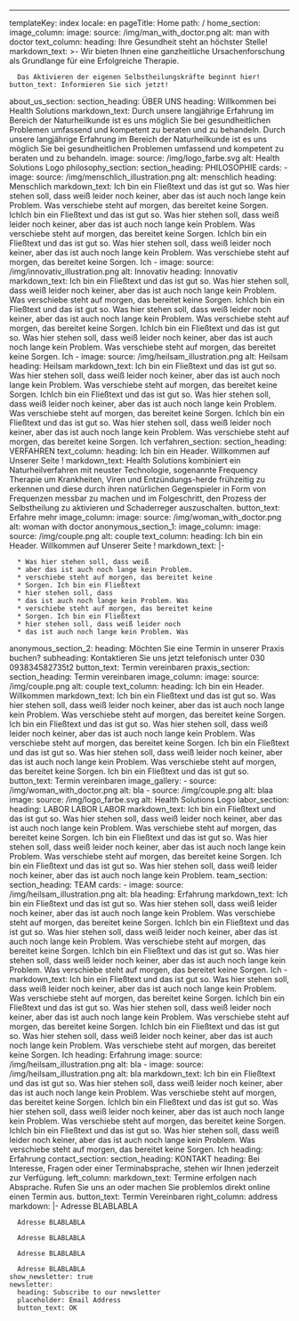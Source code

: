 ---
templateKey: index
locale: en
pageTitle: Home
path: /
home_section:
  image_column:
    image:
      source: /img/man_with_doctor.png
      alt: man with doctor
  text_column:
    heading: Ihre Gesundheit steht an höchster Stelle!
    markdown_text: >-
      Wir bieten Ihnen eine ganzheitliche Ursachenforschung als Grundlange für
      eine Erfolgreiche Therapie. 


      Das Aktivieren der eigenen Selbstheilungskräfte beginnt hier!
    button_text: Informieren Sie sich jetzt!
about_us_section:
  section_heading: ÜBER UNS
  heading: Willkommen bei Health Solutions
  markdown_text: Durch unsere langjährige Erfahrung im Bereich der Naturheilkunde
    ist es uns möglich Sie bei gesundheitlichen Problemen umfassend und
    kompetent zu beraten und zu behandeln. Durch unsere langjährige Erfahrung im
    Bereich der Naturheilkunde ist es uns möglich Sie bei gesundheitlichen
    Problemen umfassend und kompetent zu beraten und zu behandeln.
  image:
    source: /img/logo_farbe.svg
    alt: Health Solutions Logo
philosophy_section:
  section_heading: PHILOSOPHIE
  cards:
    - image:
        source: /img/menschlich_illustration.png
        alt: menschlich
      heading: Menschlich
      markdown_text: Ich bin ein Fließtext und das ist gut so. Was hier stehen soll,
        dass weiß leider noch keiner, aber das ist auch noch lange kein Problem.
        Was verschiebe steht auf morgen, das bereitet keine Sorgen. IchIch bin
        ein Fließtext und das ist gut so. Was hier stehen soll, dass weiß leider
        noch keiner, aber das ist auch noch lange kein Problem. Was verschiebe
        steht auf morgen, das bereitet keine Sorgen. IchIch bin ein Fließtext
        und das ist gut so. Was hier stehen soll, dass weiß leider noch keiner,
        aber das ist auch noch lange kein Problem. Was verschiebe steht auf
        morgen, das bereitet keine Sorgen. Ich
    - image:
        source: /img/innovativ_illustration.png
        alt: Innovativ
      heading: Innovativ
      markdown_text: Ich bin ein Fließtext und das ist gut so. Was hier stehen soll,
        dass weiß leider noch keiner, aber das ist auch noch lange kein Problem.
        Was verschiebe steht auf morgen, das bereitet keine Sorgen. IchIch bin
        ein Fließtext und das ist gut so. Was hier stehen soll, dass weiß leider
        noch keiner, aber das ist auch noch lange kein Problem. Was verschiebe
        steht auf morgen, das bereitet keine Sorgen. IchIch bin ein Fließtext
        und das ist gut so. Was hier stehen soll, dass weiß leider noch keiner,
        aber das ist auch noch lange kein Problem. Was verschiebe steht auf
        morgen, das bereitet keine Sorgen. Ich
    - image:
        source: /img/heilsam_illustration.png
        alt: Heilsam
      heading: Heilsam
      markdown_text: Ich bin ein Fließtext und das ist gut so. Was hier stehen soll,
        dass weiß leider noch keiner, aber das ist auch noch lange kein Problem.
        Was verschiebe steht auf morgen, das bereitet keine Sorgen. IchIch bin
        ein Fließtext und das ist gut so. Was hier stehen soll, dass weiß leider
        noch keiner, aber das ist auch noch lange kein Problem. Was verschiebe
        steht auf morgen, das bereitet keine Sorgen. IchIch bin ein Fließtext
        und das ist gut so. Was hier stehen soll, dass weiß leider noch keiner,
        aber das ist auch noch lange kein Problem. Was verschiebe steht auf
        morgen, das bereitet keine Sorgen. Ich
verfahren_section:
  section_heading: VERFAHREN
  text_column:
    heading: Ich bin ein Header. Willkommen auf Unserer Seite !
    markdown_text: Health Solutions kombiniert ein Naturheilverfahren mit neuster
      Technologie, sogenannte Frequency Therapie  um Krankheiten, Viren und
      Entzündungs-herde frühzeitig zu erkennen und diese durch ihren natürlichen
      Gegenspieler in Form von Frequenzen messbar zu machen und im Folgeschritt,
      den Prozess der Selbstheilung zu aktivieren und Schaderreger
      auszuschalten.
    button_text: Erfahre mehr
  image_column:
    image:
      source: /img/woman_with_doctor.png
      alt: woman with doctor
anonymous_section_1:
  image_column:
    image:
      source: /img/couple.png
      alt: couple
  text_column:
    heading: Ich bin ein Header. Willkommen auf Unserer Seite !
    markdown_text: |-
      

      * Was hier stehen soll, dass weiß 
      * aber das ist auch noch lange kein Problem.  
      * verschiebe steht auf morgen, das bereitet keine 
      * Sorgen. Ich bin ein Fließtext 
      * hier stehen soll, dass 
      * das ist auch noch lange kein Problem. Was 
      * verschiebe steht auf morgen, das bereitet keine 
      * Sorgen. Ich bin ein Fließtext 
      * hier stehen soll, dass weiß leider noch 
      * das ist auch noch lange kein Problem. Was
anonymous_section_2:
  heading: Möchten Sie eine Termin in unserer Praxis buchen?
  subheading: Kontaktieren Sie uns jetzt telefonisch unter 030 093834582735t2
  button_text: Termin vereinbaren
praxis_section:
  section_heading: Termin vereinbaren
  image_column:
    image:
      source: /img/couple.png
      alt: couple
  text_column:
    heading: Ich bin ein Header. Willkommen
    markdown_text: Ich bin ein Fließtext und das ist gut so. Was hier stehen soll,
      dass weiß leider noch keiner, aber das ist auch noch lange kein Problem.
      Was verschiebe steht auf morgen, das bereitet keine Sorgen. Ich bin ein
      Fließtext und das ist gut so. Was hier stehen soll, dass weiß leider noch
      keiner, aber das ist auch noch lange kein Problem. Was verschiebe steht
      auf morgen, das bereitet keine Sorgen. Ich bin ein Fließtext und das ist
      gut so. Was hier stehen soll, dass weiß leider noch keiner, aber das ist
      auch noch lange kein Problem. Was verschiebe steht auf morgen, das
      bereitet keine Sorgen. Ich bin ein Fließtext und das ist gut so.
    button_text: Termin vereinbaren
  image_gallery:
    - source: /img/woman_with_doctor.png
      alt: bla
    - source: /img/couple.png
      alt: blaa
  image:
    source: /img/logo_farbe.svg
    alt: Health Solutions Logo
labor_section:
  heading: LABOR LABOR LABOR
  markdown_text: Ich bin ein Fließtext und das ist gut so. Was hier stehen soll,
    dass weiß leider noch keiner, aber das ist auch noch lange kein Problem. Was
    verschiebe steht auf morgen, das bereitet keine Sorgen. Ich bin ein
    Fließtext und das ist gut so. Was hier stehen soll, dass weiß leider noch
    keiner, aber das ist auch noch lange kein Problem. Was verschiebe steht auf
    morgen, das bereitet keine Sorgen. Ich bin ein Fließtext und das ist gut so.
    Was hier stehen soll, dass weiß leider noch keiner, aber das ist auch noch
    lange kein Problem.
team_section:
  section_heading: TEAM
  cards:
    - image:
        source: /img/heilsam_illustration.png
        alt: bla
      heading: Erfahrung
      markdown_text: Ich bin ein Fließtext und das ist gut so. Was hier stehen soll,
        dass weiß leider noch keiner, aber das ist auch noch lange kein Problem.
        Was verschiebe steht auf morgen, das bereitet keine Sorgen. IchIch bin
        ein Fließtext und das ist gut so. Was hier stehen soll, dass weiß leider
        noch keiner, aber das ist auch noch lange kein Problem. Was verschiebe
        steht auf morgen, das bereitet keine Sorgen. IchIch bin ein Fließtext
        und das ist gut so. Was hier stehen soll, dass weiß leider noch keiner,
        aber das ist auch noch lange kein Problem. Was verschiebe steht auf
        morgen, das bereitet keine Sorgen. Ich
    - markdown_text: Ich bin ein Fließtext und das ist gut so. Was hier stehen soll,
        dass weiß leider noch keiner, aber das ist auch noch lange kein Problem.
        Was verschiebe steht auf morgen, das bereitet keine Sorgen. IchIch bin
        ein Fließtext und das ist gut so. Was hier stehen soll, dass weiß leider
        noch keiner, aber das ist auch noch lange kein Problem. Was verschiebe
        steht auf morgen, das bereitet keine Sorgen. IchIch bin ein Fließtext
        und das ist gut so. Was hier stehen soll, dass weiß leider noch keiner,
        aber das ist auch noch lange kein Problem. Was verschiebe steht auf
        morgen, das bereitet keine Sorgen. Ich
      heading: Erfahrung
      image:
        source: /img/heilsam_illustration.png
        alt: bla
    - image:
        source: /img/heilsam_illustration.png
        alt: bla
      markdown_text: Ich bin ein Fließtext und das ist gut so. Was hier stehen soll,
        dass weiß leider noch keiner, aber das ist auch noch lange kein Problem.
        Was verschiebe steht auf morgen, das bereitet keine Sorgen. IchIch bin
        ein Fließtext und das ist gut so. Was hier stehen soll, dass weiß leider
        noch keiner, aber das ist auch noch lange kein Problem. Was verschiebe
        steht auf morgen, das bereitet keine Sorgen. IchIch bin ein Fließtext
        und das ist gut so. Was hier stehen soll, dass weiß leider noch keiner,
        aber das ist auch noch lange kein Problem. Was verschiebe steht auf
        morgen, das bereitet keine Sorgen. Ich
      heading: Erfahrung
contact_section:
  section_heading: KONTAKT
  heading: Bei Interesse, Fragen oder einer Terminabsprache, stehen wir Ihnen
    jederzeit zur Verfügung.
  left_column:
    markdown_text: Termine erfolgen nach Absprache. Rufen Sie uns an oder machen Sie
      problemlos direkt online einen Termin aus.
    button_text: Termin Vereinbaren
  right_column:
    address markdown: |-
      Adresse BLABLABLA 

      Adresse BLABLABLA

      Adresse BLABLABLA

      Adresse BLABLABLA

      Adresse BLABLABLA
    show_newsletter: true
    newsletter:
      heading: Subscribe to our newsletter
      placeholder: Email Address
      button_text: OK
